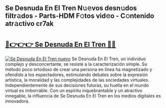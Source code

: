 ## Se Desnuda En El Tren N𝚞𝚎vos desn𝚞dos filtr𝚊dos - Parts-HDM F𝚘tos vid𝚎o - C𝚘ntenido atr𝚊ctivo cr7ak

# <h2><a href="http://mb6ho2g.tromn.icu/?c=Se+Desnuda+En+El+Tren">🔗👉👉👉 Se Desnuda En El Tren 🔗🔗</a></h2>

[![Se Desnuda En El Tren nuevo](https://i.imgur.com/pEAQMta.gif)](http://mb6ho2g.tromn.icu/?c=Se+Desnuda+En+El+Tren)
Se Desnuda En El Tren, un individuo complejo y desconcertante, se resiste a la caracterización simple. Su método poco ortodoxo de crear una persona en línea ha magnetizado y ofendido a los espectadores, estimulando debates sobre la expresión artística, la moralidad y las complejidades de las sociedades virtuales. Independientemente de sus decisiones futuras, su huella en el mundo virtual es imborrable. Con un espíritu inquebrantable y un atractivo innegable, la influencia de Se Desnuda En El Tren en los medios digitales es innovadora.
